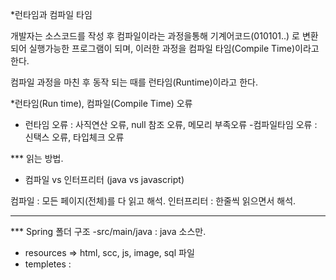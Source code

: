 \*런타임과 컴파일 타임

개발자는 소스코드를 작성 후 컴파일이라는 과정을통해 기계어코드(010101..)
로 변환되어 실행가능한 프로그램이 되며,
이러한 과정을 컴파일 타임(Compile Time)이라고 한다.

컴파일 과정을 마친 후 동작 되는 때를 런타임(Runtime)이라고 한다.

\*런타임(Run time), 컴파일(Compile Time) 오류

- 런타임 오류 : 사직연산 오류, null 참조 오류, 메모리 부족오류 -컴파일타임 오류 : 신택스 오류, 타입체크 오류

\*\*\* 읽는 방법.

- 컴파일 vs 인터프리터 (java vs javascript)

컴파일 : 모든 페이지(전체)를 다 읽고 해석.
인터프리터 : 한줄씩 읽으면서 해석.

---

\*\*\* Spring 폴더 구조
-src/main/java : java 소스만.

- resources => html, scc, js, image, sql 파일
- templetes : 